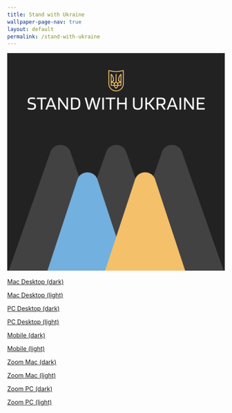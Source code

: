 ```yaml
---
title: Stand with Ukraine
wallpaper-page-nav: true
layout: default
permalink: /stand-with-ukraine
---
```


<div class="page-thumb"><img src="/static/gallery/stand-with-ukraine-thumb.PNG"></div>

<a href="/static/stand-with-ukraine/Stand-with-Ukraine-Desktop-mac-dark.png">Mac Desktop (dark)</a>

<a href="/static/stand-with-ukraine/Stand-with-Ukraine-Desktop-mac-light.png">Mac Desktop (light)</a>

<a href="/static/stand-with-ukraine/Stand-with-Ukraine-Desktop-pc-dark.png">PC Desktop (dark)</a>

<a href="/static/stand-with-ukraine/Stand-with-Ukraine-Desktop-pc-light.png">PC Desktop (light)</a>

<a href="/static/stand-with-ukraine/Stand-with-Ukraine-mobile-dark.png">Mobile (dark)</a>

<a href="/static/stand-with-ukraine/Stand-with-Ukraine-mobile-light.png">Mobile (light)</a>

<a href="/static/stand-with-ukraine/Stand-with-Ukraine-zoom-mac-dark.png">Zoom Mac (dark)</a>

<a href="/static/stand-with-ukraine/Stand-with-Ukraine-zoom-mac-light.png">Zoom Mac (light)</a>

<a href="/static/stand-with-ukraine/Stand-with-Ukraine-zoom-pc-dark.png">Zoom PC (dark)</a>

<a href="/static/stand-with-ukraine/Stand-with-Ukraine-zoom-pc-light.png">Zoom PC (light)</a>